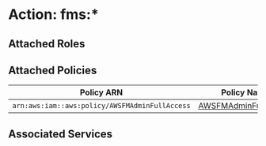 # Action: fms:*

## Attached Roles

## Attached Policies

| Policy ARN | Policy Name |
|------------|-------------|
| `arn:aws:iam::aws:policy/AWSFMAdminFullAccess` | [AWSFMAdminFullAccess](../policies.md#awsfmadminfullaccess) |

## Associated Services

